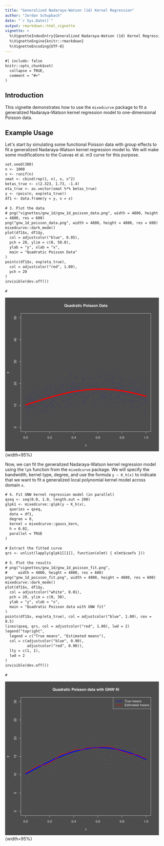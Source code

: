 ```yaml
---
title: "Generalized Nadaraya-Watson (1d) Kernel Regression"
author: "Jordan Schupbach"
date: "`r Sys.Date()`"
output: rmarkdown::html_vignette
vignette: >
  %\VignetteIndexEntry{Generalized Nadaraya-Watson (1d) Kernel Regression}
  %\VignetteEngine{knitr::rmarkdown}
  %\VignetteEncoding{UTF-8}
---
```


```{r setup}
#| include: false
knitr::opts_chunk$set(
  collapse = TRUE,
  comment = "#>"
)
```

## Introduction
This vignette demonstrates how to use the `mixedcurve` package to fit a
generalized Nadaraya-Watson kernel regression model to one-dimensional Poisson
data.

## Example Usage
Let's start by simulating some functional Poisson data with group effects to
fit a generalized Nadaraya-Watson kernel regression model to. We will make some
modifications to the Cuevas et al. m3 curve for this purpose.

<!-- {{{ Simulate data -->

```{R}
set.seed(300)
n <- 1000
x <- runif(n)
xmat <- cbind(rep(1, n), x, x^2)
betas_true <- c(2.323, 1.73, -1.4)
eta_true <- as.vector(xmat %*% betas_true)
y <- rpois(n, exp(eta_true))
df1 <- data.frame(y = y, x = x)

# 3. Plot the data
# png("vignettes/gnw_1d/gnw_1d_poisson_data.png", width = 4800, height = 4800, res = 600)
png("gnw_1d_poisson_data.png", width = 4800, height = 4800, res = 600)
mixedcurve::dark_mode()
plot(df1$x, df1$y,
  col = adjustcolor("blue", 0.05),
  pch = 20, ylim = c(0, 50.0),
  ylab = "y", xlab = "x",
  main = "Quadratic Poisson Data"
)
points(df1$x, exp(eta_true),
  col = adjustcolor("red", 1.00),
  pch = 20
)
invisible(dev.off())

#
```

<!-- }}} Simulate data -->

![Functional Poisson data](./gnw_1d_poisson_data.png){width=95%}

Now, we can fit the generalized Nadaraya-Watson kernel regression model using
the `lpk` function from the `mixedcurve` package. We will specify the
bandwidth, kernel type, degree, and use the formula `y ~ K_h(x)` to
indicate that we want to fit a generalized local polynomial kernel model across
domain `x`.

<!-- {{{ Fit GNW model -->
```{r, message=FALSE, warning=FALSE}
# 4. Fit GNW kernel regression model (in parallel)
qseq <- seq(0.0, 1.0, length.out = 200)
glpk1 <- mixedcurve::glpk(y ~ K_h(x),
  queries = qseq,
  data = df1,
  degree = 0,
  kernel = mixedcurve::gauss_kern,
  h = 0.02,
  parallel = TRUE
)

# Extract the fitted curve
qrs <- unlist(lapply(glpk1[[1]], function(elmt) { elmt$coefs }))

# 5. Plot the results
# png("vignettes/gnw_1d/gnw_1d_poisson_fit.png",
#     width = 4800, height = 4800, res = 600)
png("gnw_1d_poisson_fit.png", width = 4800, height = 4800, res = 600)
mixedcurve::dark_mode()
plot(df1$x, df1$y,
  col = adjustcolor("white", 0.01),
  pch = 20, ylim = c(0, 30),
  ylab = "y", xlab = "x",
  main = "Quadratic Poisson data with GNW fit"
)
points(df1$x, exp(eta_true), col = adjustcolor("blue", 1.00), cex = 0.5)
lines(qseq, qrs, col = adjustcolor("red", 1.00), lwd = 2)
legend("topright",
  legend = c("True means", "Estimated means"),
  col = c(adjustcolor("blue", 0.90),
          adjustcolor("red", 0.90)),
  lty = c(1, 1),
  lwd = 2
)
invisible(dev.off())

#
```

<!-- }}} Fit GNW model -->

![Functional Poisson data with GNW fit](./gnw_1d_poisson_fit.png){width=95%}
